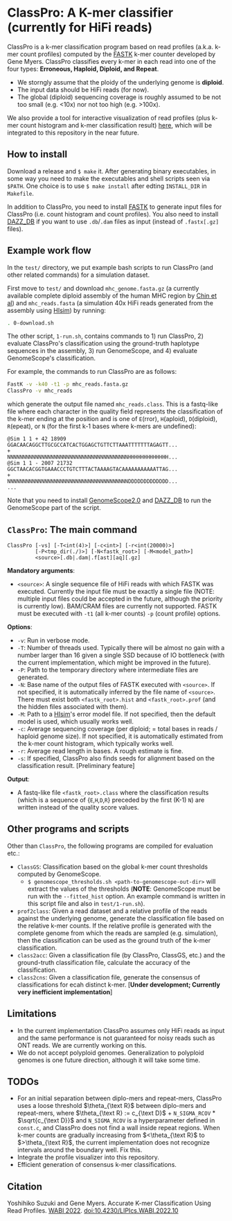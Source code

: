 # ClassPro: A K-mer classifier (currently for HiFi reads)

ClassPro is a k-mer classification program based on read profiles (a.k.a. k-mer count profiles) computed by the [FASTK](https://github.com/thegenemyers/FASTK) k-mer counter developed by Gene Myers.
ClassPro classifies every k-mer in each read into one of the four types: **Erroneous, Haploid, Diploid, and Repeat**.

- We storngly assume that the ploidy of the underlying genome is **diploid**.
- The input data should be HiFi reads (for now).
- The global (diploid) sequencing coverage is roughly assumed to be not too small (e.g. <10x) nor not too high (e.g. >100x).

We also provide a tool for interactive visualization of read profiles (plus k-mer count histogram and k-mer classification result) [here](https://github.com/yoshihikosuzuki/kmer-profile), which will be integrated to this repository in the near future.

## How to install

Download a release and `$ make` it.
After generating binary executables, in some way you need to make the executables and shell scripts seen via `$PATH`. One choice is to use `$ make install` after edting `INSTALL_DIR` in `Makefile`.

In addition to ClassPro, you need to install [FASTK](https://github.com/thegenemyers/FASTK) to generate input files for ClassPro (i.e. count histogram and count profiles).
You also need to install [DAZZ_DB](https://github.com/thegenemyers/DAZZ_DB) if you want to use `.db`/`.dam` files as input (instead of `.fastx[.gz]` files).

## Example work flow

In the `test/` directory, we put example bash scripts to run ClassPro (and other related commands) for a simulation dataset.

First move to `test/` and download `mhc_genome.fasta.gz` (a currently available complete diploid assembly of the human MHC region by [Chin et al](https://www.nature.com/articles/s41467-020-18564-9)) and `mhc_reads.fasta` (a simulation 40x HiFi reads generated from the assembly using [HIsim](https://github.com/thegenemyers/HI.SIM)) by running:

```bash
. 0-download.sh
```

The other script, `1-run.sh`, contains commands to 1) run ClassPro, 2) evaluate ClassPro's classification using the ground-truth haplotype sequences in the assembly, 3) run GenomeScope, and 4) evaluate GenomeScope's classification.

For example, the commands to run ClassPro are as follows:

```bash
FastK -v -k40 -t1 -p mhc_reads.fasta.gz
ClassPro -v mhc_reads
```

which generate the output file named `mhc_reads.class`. This is a fastq-like file where each character in the quality field represents the classification of the k-mer ending at the position and is one of `E`(rror), `H`(aploid), `D`(diploid), `R`(epeat), or `N` (for the first k-1 bases where k-mers are undefined):

```
@Sim 1 1 + 42 18909
GGACAACAGGCTTGCGCCATCACTGGAGCTGTTCTTAAATTTTTTTAGAGTT...
+
NNNNNNNNNNNNNNNNNNNNNNNNNNNNNNNNNNNNNNNHHHHHHHHHHHHH...
@Sim 1 1 - 2007 21732
GGCTAACACGGTGAAACCCTGTCTTTACTAAAAGTACAAAAAAAAAAATTAG...
+
NNNNNNNNNNNNNNNNNNNNNNNNNNNNNNNNNNNNNNNDDDDDDDDDDDDD...
...
```

Note that you need to install [GenomeScope2.0](https://github.com/tbenavi1/genomescope2.0) and [DAZZ_DB](https://github.com/thegenemyers/DAZZ_DB) to run the GenomeScope part of the script.

## `ClassPro`: The main command

```text
ClassPro [-vs] [-T<int(4)>] [-c<int>] [-r<int(20000)>]
         [-P<tmp_dir(./)>] [-N<fastk_root>] [-M<model_path>]
         <source>[.db|.dam|.f[ast][aq][.gz]
```

**Mandatory arguments**:

- `<source>`: A single sequence file of HiFi reads with which FASTK was executed. Currently the input file must be exactly a single file (NOTE: multiple input files could be accepted in the future, although the priority is currently low). BAM/CRAM files are currently not supported. FASTK must be executed with `-t1` (all k-mer counts) `-p` (count profile) options.

**Options**:

- `-v`: Run in verbose mode.
- `-T`: Number of threads used. Typically there will be almost no gain with a number larger than 16 given a single SSD because of IO bottleneck (with the current implementation, which might be improved in the future).
- `-P`: Path to the temporary directory where intermediate files are generated.
- `-N`: Base name of the output files of FASTK executed with `<source>`. If not specified, it is automatically inferred by the file name of `<source>`. There must exist both `<fastk_root>.hist` and `<fastk_root>.prof` (and the hidden files associated with them).
- `-M`: Path to a [HIsim](https://github.com/thegenemyers/HI.SIM)'s error model file. If not specified, then the default model is used, which usually works well.
- `-c`: Average sequencing coverage (per diploid; = total bases in reads / haploid genome size). If not specified, it is automatically estimated from the k-mer count histogram, which typically works well.
- `-r`: Average read length in bases. A rough estimate is fine.
- `-s`: If specified, ClassPro also finds seeds for alignment based on the classification result. [Preliminary feature]

**Output**:

- A fastq-like file `<fastk_root>.class` where the classification results (which is a sequence of {`E`,`H`,`D`,`R`} preceded by the first (K-1) `N`) are written instead of the quality score values.

## Other programs and scripts

Other than `ClassPro`, the following programs are compiled for evaluation etc.:

- `ClassGS`: Classification based on the global k-mer count thresholds computed by GenomeScope.
  - `$ genomescope_thresholds.sh <path-to-genomescope-out-dir>` will extract the values of the thresholds (**NOTE**: GenomeScope must be run with the `--fitted_hist` option. An example command is written in this script file and also in `test/1-run.sh`).
- `prof2class`: Given a read dataset and a relative profile of the reads against the underlying genome, generate the classification file based on the relative k-mer counts. If the relative profile is generated with the complete genome from which the reads are sampled (e.g. simulation), then the classification can be used as the ground truth of the k-mer classification.
- `class2acc`: Given a classification file (by ClassPro, ClassGS, etc.) and the ground-truth classification file, calculate the accuracy of the classification.
- `class2cns`: Given a classification file, generate the consensus of classifications for ecah distinct k-mer. [**Under development; Currently very inefficient implementation**]

## Limitations

- In the current implementation ClassPro assumes only HiFi reads as input and the same performance is not guaranteed for noisy reads such as ONT reads. We are currently working on this.
- We do not accept polyploid genomes. Generalization to polyploid genomes is one future direction, although it will take some time.

## TODOs

- For an initial separation between diplo-mers and repeat-mers, ClassPro uses a loose threshold $\theta_{\text R}$ between diplo-mers and repeat-mers, where $\theta_{\text R} := c_{\text D}$ + `N_SIGMA_RCOV` * $\sqrt{c_{\text D}}$ and `N_SIGMA_RCOV` is a hyperparameter defined in `const.c`, and ClassPro does not find a wall inside repeat regions. When k-mer counts are gradually increasing from $<\theta_{\text R}$ to $>\theta_{\text R}$, the current implementation does not recognize intervals around the boundary well. Fix this.
- Integrate the profile visualizer into this repository.
- Efficient generation of consensus k-mer classifications.

## Citation

Yoshihiko Suzuki and Gene Myers. Accurate K-mer Classification Using Read Profiles. [WABI 2022](https://algo2022.eu/wabi/). [doi:10.4230/LIPIcs.WABI.2022.10](https://doi.org/10.4230/LIPIcs.WABI.2022.10)
